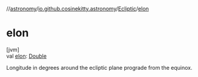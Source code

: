//[astronomy](../../../index.md)/[io.github.cosinekitty.astronomy](../index.md)/[Ecliptic](index.md)/[elon](elon.md)

# elon

[jvm]\
val [elon](elon.md): [Double](https://kotlinlang.org/api/latest/jvm/stdlib/kotlin/-double/index.html)

Longitude in degrees around the ecliptic plane prograde from the equinox.
